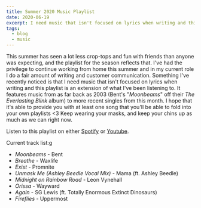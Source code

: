 ```yaml
---
title: Summer 2020 Music Playlist
date: 2020-06-19
excerpt: I need music that isn't focused on lyrics when writing and this playlist is an extension of what I've been listening to.
tags:
  - blog
  - music
---
```


This summer has seen a lot less crop-tops and fun with friends than anyone was expecting, and the playlist for the season reflects that. I've had the privilege to continue working from home this summer and in my current role I do a fair amount of writing and customer communication. Something I've recently noticed is that I need music that isn't focused on lyrics when writing and this playlist is an extension of what I've been listening to. It features music from as far back as 2003 (Bent's "<em>Moonbeams</em>" off their<em> The Everlasting Blink</em> album) to more recent singles from this month. I hope that it's able to provide you with at least one song that you'll be able to fold into your own playlists &lt;3 Keep wearing your masks, and keep your chins up as much as we can right now.

Listen to this playlist on either [Spotify](https://open.spotify.com/playlist/4h8UjozQEUdmkdmhBnDgeU) or [Youtube](https://youtu.be/j21St4svx8I).

Current track list:g
- *Moonbeams* - Bent
- *Breathe* - Waxlife
- *Exist* - Promnite
- *Unmask Me (Ashley Beedle Vocal Mix)* - Mama (ft. Ashley Beedle)
- *Midnight on Rainbow Road* - Leon Vynehall
- *Orissa* - Wayward
- *Again* - SG Lewis (ft. Totally Enormous Extinct Dinosaurs)
- *Fireflies* - Uppermost 